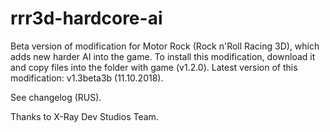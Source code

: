 # rrr3d-hardcore-ai
Beta version of modification for Motor Rock (Rock n'Roll Racing 3D), which adds new harder AI into the game.
To install this modification, download it and copy files into the folder with game (v1.2.0).
Latest version of this modification: v1.3beta3b (11.10.2018).

See changelog (RUS).

Thanks to X-Ray Dev Studios Team.
